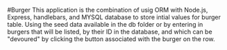 #Burger
This application is the combination of usig ORM with Node.js, Express, handlebars, and MYSQL database to store intial values for burger table. Using the seed data available in the db folder or by entering in burgers that will be listed, by their ID in the database, and which can be "devoured" by clicking the button associated with the burger on the row.

